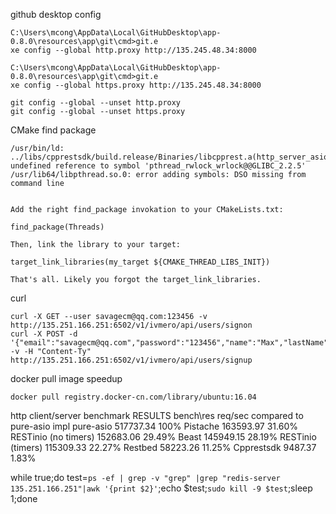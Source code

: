 github desktop config
```
C:\Users\mcong\AppData\Local\GitHubDesktop\app-0.8.0\resources\app\git\cmd>git.e
xe config --global http.proxy http://135.245.48.34:8000

C:\Users\mcong\AppData\Local\GitHubDesktop\app-0.8.0\resources\app\git\cmd>git.e
xe config --global https.proxy http://135.245.48.34:8000

git config --global --unset http.proxy
git config --global --unset https.proxy
```
CMake find package
```
/usr/bin/ld: ../libs/cpprestsdk/build.release/Binaries/libcpprest.a(http_server_asio.cpp.o): undefined reference to symbol 'pthread_rwlock_wrlock@@GLIBC_2.2.5'
/usr/lib64/libpthread.so.0: error adding symbols: DSO missing from command line


Add the right find_package invokation to your CMakeLists.txt:

find_package(Threads)

Then, link the library to your target:

target_link_libraries(my_target ${CMAKE_THREAD_LIBS_INIT})

That's all. Likely you forgot the target_link_libraries.
```
curl
```
curl -X GET --user savagecm@qq.com:123456 -v  http://135.251.166.251:6502/v1/ivmero/api/users/signon
curl -X POST -d '{"email":"savagecm@qq.com","password":"123456","name":"Max","lastName":"Cong"}' -v -H "Content-Ty"  http://135.251.166.251:6502/v1/ivmero/api/users/signup
```
docker
pull image speedup
```
docker pull registry.docker-cn.com/library/ubuntu:16.04
```
http client/server benchmark
RESULTS
bench\res 	req/sec 	compared to pure-asio impl
pure-asio 	517737.34 	100%
Pistache 	163593.97 	31.60%
RESTinio (no timers) 	152683.06 	29.49%
Beast 	145949.15 	28.19%
RESTinio (timers) 	115309.33 	22.27%
Restbed 	58223.26 	11.25%
Cpprestsdk 	9487.37 	1.83%



 while true;do test=`ps -ef | grep -v "grep" |grep "redis-server 135.251.166.251"|awk '{print $2}'`;echo $test;`sudo kill -9 $test`;sleep 1;done
